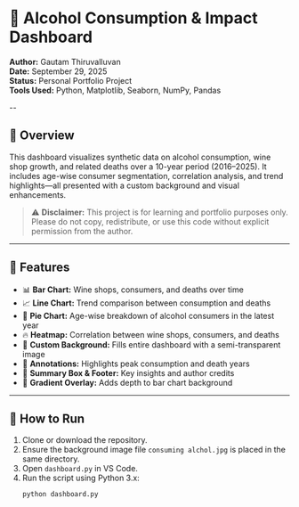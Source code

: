 # 🍷 Alcohol Consumption & Impact Dashboard

**Author:** Gautam Thiruvalluvan  
**Date:** September 29, 2025  
**Status:** Personal Portfolio Project  
**Tools Used:** Python, Matplotlib, Seaborn, NumPy, Pandas

--

## 📌 Overview

This dashboard visualizes synthetic data on alcohol consumption, wine shop growth, and related deaths over a 10-year period (2016–2025). It includes age-wise consumer segmentation, correlation analysis, and trend highlights—all presented with a custom background and visual enhancements.

> ⚠️ **Disclaimer:** This project is for learning and portfolio purposes only. Please do not copy, redistribute, or use this code without explicit permission from the author.

---

## 🎯 Features

- 📊 **Bar Chart:** Wine shops, consumers, and deaths over time  
- 📈 **Line Chart:** Trend comparison between consumption and deaths  
- 🥧 **Pie Chart:** Age-wise breakdown of alcohol consumers in the latest year  
- 🔥 **Heatmap:** Correlation between wine shops, consumers, and deaths  
- 🎨 **Custom Background:** Fills entire dashboard with a semi-transparent image  
- 📌 **Annotations:** Highlights peak consumption and death years  
- 📘 **Summary Box & Footer:** Key insights and author credits  
- 🌈 **Gradient Overlay:** Adds depth to bar chart background

---

## 🧪 How to Run

1. Clone or download the repository.
2. Ensure the background image file `consuming alchol.jpg` is placed in the same directory.
3. Open `dashboard.py` in VS Code.
4. Run the script using Python 3.x:
   ```bash
   python dashboard.py


